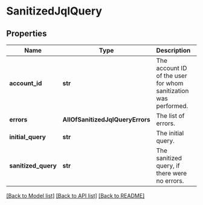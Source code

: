 # SanitizedJqlQuery

## Properties
Name | Type | Description | Notes
------------ | ------------- | ------------- | -------------
**account_id** | **str** | The account ID of the user for whom sanitization was performed. | [optional] 
**errors** | **AllOfSanitizedJqlQueryErrors** | The list of errors. | [optional] 
**initial_query** | **str** | The initial query. | [optional] 
**sanitized_query** | **str** | The sanitized query, if there were no errors. | [optional] 

[[Back to Model list]](../README.md#documentation-for-models) [[Back to API list]](../README.md#documentation-for-api-endpoints) [[Back to README]](../README.md)

